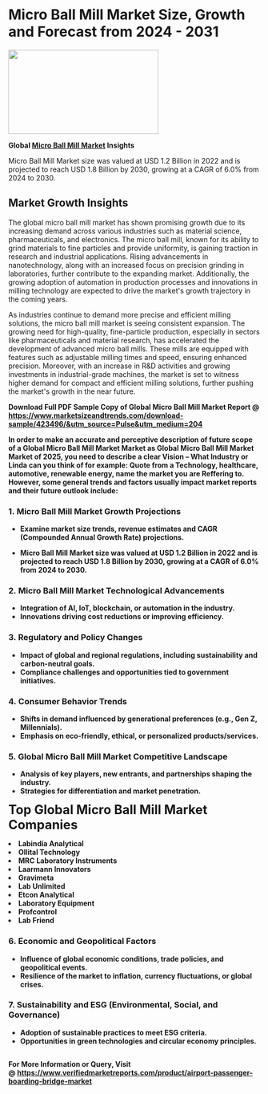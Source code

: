 <H1>Micro Ball Mill Market Size, Growth and Forecast from 2024 - 2031</H1><img class="aligncenter size-medium wp-image-584254" src="https://thirdeyenews.in/wp-content/uploads/2024/09/Global-Market-Research-300x168.jpeg" alt="" width="300" height="168" /><p><strong>Global&nbsp;<a href="https://www.marketsizeandtrends.com/download-sample/423496/&amp;utm_source=Pulse&amp;utm_medium=204">Micro Ball Mill Market</a> Insights</strong></p><p>Micro Ball Mill Market size was valued at USD 1.2 Billion in 2022 and is projected to reach USD 1.8 Billion by 2030, growing at a CAGR of 6.0% from 2024 to 2030.</p><p><h2>Market Growth Insights</h2> <p>The global micro ball mill market has shown promising growth due to its increasing demand across various industries such as material science, pharmaceuticals, and electronics. The micro ball mill, known for its ability to grind materials to fine particles and provide uniformity, is gaining traction in research and industrial applications. Rising advancements in nanotechnology, along with an increased focus on precision grinding in laboratories, further contribute to the expanding market. Additionally, the growing adoption of automation in production processes and innovations in milling technology are expected to drive the market's growth trajectory in the coming years.</p> <p><strong></strong></p> <p>As industries continue to demand more precise and efficient milling solutions, the micro ball mill market is seeing consistent expansion. The growing need for high-quality, fine-particle production, especially in sectors like pharmaceuticals and material research, has accelerated the development of advanced micro ball mills. These mills are equipped with features such as adjustable milling times and speed, ensuring enhanced precision. Moreover, with an increase in R&D activities and growing investments in industrial-grade machines, the market is set to witness higher demand for compact and efficient milling solutions, further pushing the market's growth in the near future.</p> <p><strong></p><p><span class=""><strong>Download Full PDF Sample Copy of Global Micro Ball Mill Market Report</strong> @ <a href="https://www.marketsizeandtrends.com/download-sample/423496/&amp;utm_source=Pulse&amp;utm_medium=204" target="_blank">https://www.marketsizeandtrends.com/download-sample/423496/&amp;utm_source=Pulse&amp;utm_medium=204</a></span></p><p>In order to make an accurate and perceptive description of future scope of a Global&nbsp;Micro Ball Mill Market Market as Global&nbsp;Micro Ball Mill Market Market of 2025, you need to describe a clear Vision &ndash; What Industry or Linda can you think of for example: Quote from a Technology, healthcare, automotive, renewable energy, name the market you are Reffering to. However, some general trends and factors usually impact market reports and their future outlook include:</p><h3>1.&nbsp;<strong>Micro Ball Mill Market Growth Projections</strong></h3><ul><li>Examine market size trends, revenue estimates and CAGR (Compounded Annual Growth Rate) projections.</li><li><p>Micro Ball Mill Market size was valued at USD 1.2 Billion in 2022 and is projected to reach USD 1.8 Billion by 2030, growing at a CAGR of 6.0% from 2024 to 2030.</p></li></ul><h3>2.&nbsp;<strong>Micro Ball Mill Market Technological Advancements</strong></h3><ul><li>Integration of AI, IoT, blockchain, or automation in the industry.</li><li>Innovations driving cost reductions or improving efficiency.</li></ul><h3>3.&nbsp;<strong>Regulatory and Policy Changes</strong></h3><ul><li>Impact of global and regional regulations, including sustainability and carbon-neutral goals.</li><li>Compliance challenges and opportunities tied to government initiatives.</li></ul><h3>4.&nbsp;<strong>Consumer Behavior Trends</strong></h3><ul><li>Shifts in demand influenced by generational preferences (e.g., Gen Z, Millennials).</li><li>Emphasis on eco-friendly, ethical, or personalized products/services.</li></ul><h3>5.&nbsp;<strong>Global Micro Ball Mill Market Competitive Landscape</strong></h3><ul><li>Analysis of key players, new entrants, and partnerships shaping the industry.</li><li>Strategies for differentiation and market penetration.</li></ul><p data-pm-slice="1 1 []"><span style="color: inherit; font-family: inherit; font-size: 25px;">Top Global Micro Ball Mill Market Companies</span></p><div class="" data-test-id=""><p><li>Labindia Analytical</li><li> Ollital Technology</li><li> MRC Laboratory Instruments</li><li> Laarmann Innovators</li><li> Gravimeta</li><li> Lab Unlimited</li><li> Etcon Analytical</li><li> Laboratory Equipment</li><li> Profcontrol</li><li> Lab Friend</li></p></div><h3>6.&nbsp;<strong>Economic and Geopolitical Factors</strong></h3><ul><li>Influence of global economic conditions, trade policies, and geopolitical events.</li><li>Resilience of the market to inflation, currency fluctuations, or global crises.</li></ul><h3>7.&nbsp;<strong>Sustainability and ESG (Environmental, Social, and Governance)</strong></h3><ul><li>Adoption of sustainable practices to meet ESG criteria.</li><li>Opportunities in green technologies and circular economy principles.</li></ul><h2><strong style="font-size: 14px;">For More Information or Query, Visit @&nbsp;</strong><a style="background-color: #ffffff; font-size: 14px;" href="https://www.marketsizeandtrends.com/report/micro-ball-mill-market/" target="_blank">https://www.verifiedmarketreports.com/product/airport-passenger-boarding-bridge-market</a></h2>
